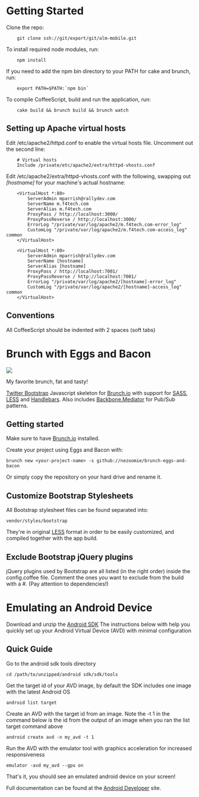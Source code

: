 # Getting Started

Clone the repo:

        git clone ssh://git/export/git/alm-mobile.git

To install required node modules, run:

        npm install

If you need to add the npm bin directory to your PATH for cake and brunch, run:

        export PATH=$PATH:`npm bin`

To compile CoffeeScript, build and run the application, run:

        cake build && brunch build && brunch watch

## Setting up Apache virtual hosts

Edit /etc/apache2/httpd.conf to enable the virtual hosts file. Uncomment out the second line:

        # Virtual hosts
        Include /private/etc/apache2/extra/httpd-vhosts.conf

Edit /etc/apache2/extra/httpd-vhosts.conf with the following, swapping out _[hostname]_ for your machine's actual hostname:

        <VirtualHost *:80>
            ServerAdmin mparrish@rallydev.com
            ServerName m.f4tech.com
            ServerAlias m.f4tech.com
            ProxyPass / http://localhost:3000/
            ProxyPassReverse / http://localhost:3000/
            ErrorLog "/private/var/log/apache2/m.f4tech.com-error_log"
            CustomLog "/private/var/log/apache2/m.f4tech.com-access_log" common
        </VirtualHost>

        <VirtualHost *:80>
            ServerAdmin mparrish@rallydev.com
            ServerName [hostname]
            ServerAlias [hostname]
            ProxyPass / http://localhost:7001/
            ProxyPassReverse / http://localhost:7001/
            ErrorLog "/private/var/log/apache2/[hostname]-error_log"
            CustomLog "/private/var/log/apache2/[hostname]-access_log" common
        </VirtualHost>

## Conventions

All CoffeeScript should be indented with 2 spaces (soft tabs)

# Brunch with Eggs and Bacon

![](https://a248.e.akamai.net/camo.github.com/1c7212d12d1b170a4247587d46fa1c8a234538d0/687474703a2f2f662e636c2e6c792f6974656d732f3150343031313356326a336830563375305433532f363837343734373033613266326636643635366336353739363136633265363636633738363432653639373432663638376136363633356633353331333232653661373036372e6a706567)

My favorite brunch, fat and tasty!

[Twitter Bootstrap](http://twitter.github.com/bootstrap/) Javascript skeleton for [Brunch.io](http://brunch.io) with support for [SASS](http://sass-lang.com/), [LESS](http://lesscss.org/) and [Handlebars](http://handlebarsjs.com/). Also includes [Backbone.Mediator](https://github.com/chalbert/Backbone-Mediator) for Pub/Sub patterns.

## Getting started

Make sure to have [Brunch.io](http://brunch.io) installed.

Create your project using Eggs and Bacon with:

    brunch new <your-project-name> -s github://nezoomie/brunch-eggs-and-bacon

Or simply copy the repository on your hard drive and rename it.

## Customize Bootstrap Stylesheets

All Bootstrap stylesheet files can be found separated into:

    vendor/styles/bootstrap

They're in original [LESS](http://lesscss.org/) format in order to be easily customized, and compiled together with the app build.

## Exclude Bootstrap jQuery plugins

jQuery plugins used by Bootstrap are all listed (in the right order) inside the config.coffee file. Comment the ones you want to exclude from the build with a #. (Pay attention to dependencies!)

# Emulating an Android Device

Download and unzip the [Android SDK](http://developer.android.com/sdk/index.html) The instructions below with help you quickly set up your Android Virtual Device (AVD) with minimal configuration

## Quick Guide

Go to the android sdk tools directory

    cd /path/to/unzipped/android sdk/sdk/tools

Get the target id of your AVD image, by default the SDK includes one image with the latest Android OS

    android list target

Create an AVD with the target id from an image. Note the -t 1 in the command below is the id from the output of an image when you ran the list target command above

    android create avd -n my_avd -t 1

Run the AVD with the emulator tool with graphics acceleration for increased responsiveness

    emulator -avd my_avd --gpu on

That's it, you should see an emulated android device on your screen!

Full documentation can be found at the [Android Developer](http://developer.android.com/index.html) site.
